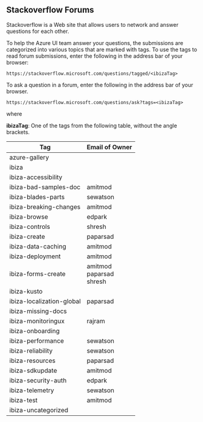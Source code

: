 
## Stackoverflow Forums

Stackoverflow is a Web site that allows users to network and answer questions for each other.

To help the Azure UI team answer your questions, the submissions are categorized into various topics that are marked with tags. 
To use the tags to read forum submissions, enter the following in the address bar of your browser:

```https://stackoverflow.microsoft.com/questions/tagged/<ibizaTag>```

To ask a question in a forum, enter the following in the address bar of your browser.

```https://stackoverflow.microsoft.com/questions/ask?tags=<ibizaTag>```

where

**ibizaTag**:  One of the tags from the following table, without the angle brackets.

| Tag                       | Email of Owner  |
| ---                       | --- |
| azure-gallery             | | 
| ibiza                     | | 
| ibiza-accessibility       | | 
| ibiza-bad-samples-doc     | amitmod | 
| ibiza-blades-parts        | sewatson  | 
| ibiza-breaking-changes    | amitmod | 
| ibiza-browse              | edpark  | 
| ibiza-controls            | shresh | 
| ibiza-create              | paparsad   | 
| ibiza-data-caching        | amitmod | 
| ibiza-deployment          | amitmod | 
| ibiza-forms-create        | amitmod<br>paparsad<br>shresh | 
| ibiza-kusto               | | 
| ibiza-localization-global | paparsad  | 
| ibiza-missing-docs        | | 
| ibiza-monitoringux        | rajram | 
| ibiza-onboarding          | |
| ibiza-performance         | sewatson  | 
| ibiza-reliability         | sewatson  | 
| ibiza-resources           | paparsad  | 
| ibiza-sdkupdate           | amitmod  | 
| ibiza-security-auth       | edpark   | 
| ibiza-telemetry           | sewatson  | 
| ibiza-test                | amitmod | 
| ibiza-uncategorized       | | 

